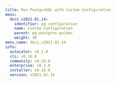 ```yaml
---
title: Run PostgreSQL with Custom Configuration
menu:
  docs_v2021.01.14:
    identifier: pg-configuration
    name: Custom Configuration
    parent: pg-postgres-guides
    weight: 30
menu_name: docs_v2021.01.14
info:
  autocaler: v0.1.0
  cli: v0.16.0
  community: v0.16.0
  enterprise: v0.3.0
  installer: v0.16.0
  version: v2021.01.14
---
```


